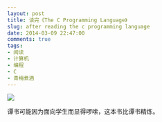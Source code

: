 ```yaml
---
layout: post
title: 读完《The C Programming Language》
slug: after reading the c programming language
date: 2014-03-09 22:47:00
comments: true
tags:
- 阅读
- 计算机
- 编程
- C
- 青梅煮酒
---
```


![](http://pic.yupoo.com/leninlee/DASqD5IQ/medish.jpg)

谭书可能因为面向学生而显得啰嗦，这本书比谭书精炼。
